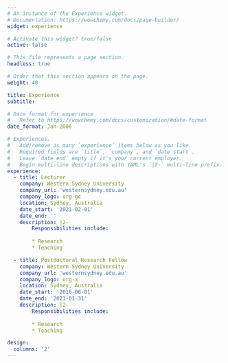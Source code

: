 ```yaml
---
# An instance of the Experience widget.
# Documentation: https://wowchemy.com/docs/page-builder/
widget: experience

# Activate this widget? true/false
active: false

# This file represents a page section.
headless: true

# Order that this section appears on the page.
weight: 40

title: Experience
subtitle:

# Date format for experience
#   Refer to https://wowchemy.com/docs/customization/#date-format
date_format: Jan 2006

# Experiences.
#   Add/remove as many `experience` items below as you like.
#   Required fields are `title`, `company`, and `date_start`.
#   Leave `date_end` empty if it's your current employer.
#   Begin multi-line descriptions with YAML's `|2-` multi-line prefix.
experience:
  - title: Lecturer
    company: Western Sydney University
    company_url: 'westernsydney.edu.au'
    company_logo: org-gc
    location: Sydney, Australia
    date_start: '2021-02-01'
    date_end: ''
    description: |2-
        Responsibilities include:
        
        * Research
        * Teaching

  - title: Postdoctoral Research Fellow
    company: Western Sydney University
    company_url: 'westernsydney.edu.au'
    company_logo: org-x
    location: Sydney, Australia
    date_start: '2016-06-01'
    date_end: '2021-01-31'
    description: |2-
        Responsibilities include:
        
        * Research
        * Teaching

design:
  columns: '2'
---
```

